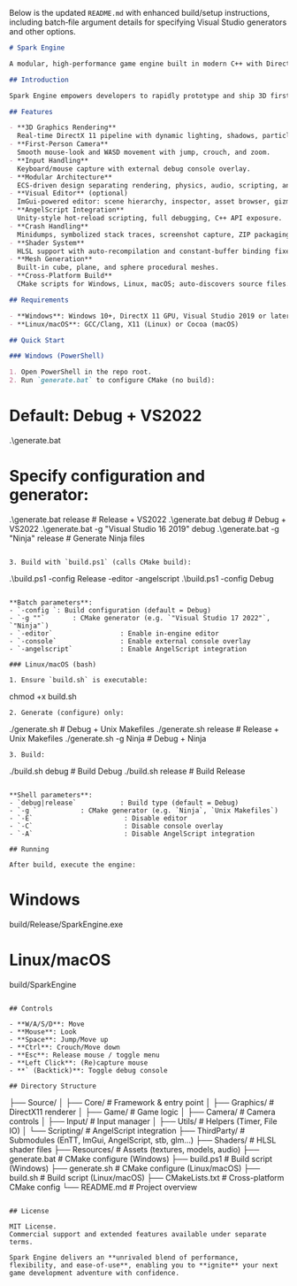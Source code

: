 ﻿Below is the updated `README.md` with enhanced build/setup instructions, including batch‐file argument details for specifying Visual Studio generators and other options.

```markdown
# Spark Engine

A modular, high-performance game engine built in modern C++ with DirectX 11, AngelScript scripting, and an integrated in-engine editor.

## Introduction

Spark Engine empowers developers to rapidly prototype and ship 3D first-person shooter games and beyond. It features a clean Entity-Component-System architecture, hot-reload scripting with AngelScript, a real-time visual editor, production-grade crash handling, and high-performance DirectX 11 rendering.

## Features

- **3D Graphics Rendering**  
  Real-time DirectX 11 pipeline with dynamic lighting, shadows, particle effects.
- **First-Person Camera**  
  Smooth mouse-look and WASD movement with jump, crouch, and zoom.
- **Input Handling**  
  Keyboard/mouse capture with external debug console overlay.
- **Modular Architecture**  
  ECS-driven design separating rendering, physics, audio, scripting, and gameplay.
- **Visual Editor** (optional)  
  ImGui-powered editor: scene hierarchy, inspector, asset browser, gizmos.
- **AngelScript Integration**  
  Unity-style hot-reload scripting, full debugging, C++ API exposure.
- **Crash Handling**  
  Minidumps, symbolized stack traces, screenshot capture, ZIP packaging, HTTP upload.
- **Shader System**  
  HLSL support with auto-recompilation and constant-buffer binding fixes.
- **Mesh Generation**  
  Built-in cube, plane, and sphere procedural meshes.
- **Cross-Platform Build**  
  CMake scripts for Windows, Linux, macOS; auto-discovers source files.

## Requirements

- **Windows**: Windows 10+, DirectX 11 GPU, Visual Studio 2019 or later  
- **Linux/macOS**: GCC/Clang, X11 (Linux) or Cocoa (macOS)

## Quick Start

### Windows (PowerShell)

1. Open PowerShell in the repo root.
2. Run `generate.bat` to configure CMake (no build):

   ```
   # Default: Debug + VS2022
   .\generate.bat

   # Specify configuration and generator:
   .\generate.bat release                 # Release + VS2022
   .\generate.bat debug                    # Debug + VS2022
   .\generate.bat -g "Visual Studio 16 2019" debug
   .\generate.bat -g "Ninja" release       # Generate Ninja files
   ```

3. Build with `build.ps1` (calls CMake build):

   ```
   .\build.ps1 -config Release -editor -angelscript
   .\build.ps1 -config Debug
   ```

   **Batch parameters**:
   - `-config `: Build configuration (default = Debug)
   - `-g ""`       : CMake generator (e.g. `"Visual Studio 17 2022"`, `"Ninja"`)
   - `-editor`                 : Enable in-engine editor
   - `-console`                : Enable external console overlay
   - `-angelscript`            : Enable AngelScript integration

### Linux/macOS (bash)

1. Ensure `build.sh` is executable:  
   ```
   chmod +x build.sh
   ```
2. Generate (configure) only:
   ```
   ./generate.sh                # Debug + Unix Makefiles
   ./generate.sh release        # Release + Unix Makefiles
   ./generate.sh -g Ninja       # Debug + Ninja
   ```
3. Build:
   ```
   ./build.sh debug             # Build Debug
   ./build.sh release           # Build Release
   ```

   **Shell parameters**:
   - `debug|release`           : Build type (default = Debug)
   - `-g `           : CMake generator (e.g. `Ninja`, `Unix Makefiles`)
   - `-E`                       : Disable editor
   - `-C`                       : Disable console overlay
   - `-A`                       : Disable AngelScript integration

## Running

After build, execute the engine:

```
# Windows
build/Release/SparkEngine.exe

# Linux/macOS
build/SparkEngine
```

## Controls

- **W/A/S/D**: Move  
- **Mouse**: Look  
- **Space**: Jump/Move up  
- **Ctrl**: Crouch/Move down  
- **Esc**: Release mouse / toggle menu  
- **Left Click**: (Re)capture mouse  
- **` (Backtick)**: Toggle debug console  

## Directory Structure

```
├── Source/
│   ├── Core/         # Framework & entry point
│   ├── Graphics/     # DirectX11 renderer
│   ├── Game/         # Game logic
│   ├── Camera/       # Camera controls
│   ├── Input/        # Input manager
│   ├── Utils/        # Helpers (Timer, File IO)
│   └── Scripting/    # AngelScript integration
├── ThirdParty/       # Submodules (EnTT, ImGui, AngelScript, stb, glm…)
├── Shaders/          # HLSL shader files
├── Resources/        # Assets (textures, models, audio)
├── generate.bat      # CMake configure (Windows)
├── build.ps1         # Build script (Windows)
├── generate.sh       # CMake configure (Linux/macOS)
├── build.sh          # Build script (Linux/macOS)
├── CMakeLists.txt    # Cross-platform CMake config
└── README.md         # Project overview
```

## License

MIT License.  
Commercial support and extended features available under separate terms.

Spark Engine delivers an **unrivaled blend of performance, flexibility, and ease-of-use**, enabling you to **ignite** your next game development adventure with confidence.